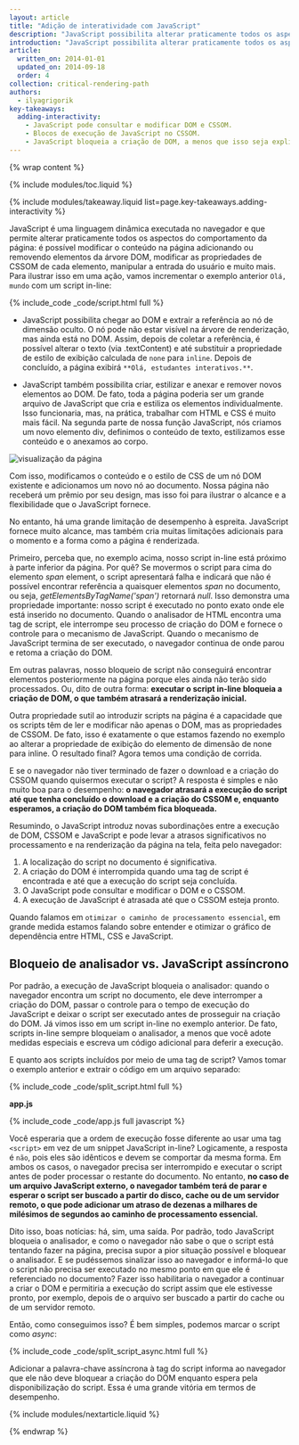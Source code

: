 ```yaml
---
layout: article
title: "Adição de interatividade com JavaScript"
description: "JavaScript possibilita alterar praticamente todos os aspectos da página: conteúdo, estilo e seu comportamento, mediante interações do usuário. No entanto, JavaScript também pode bloquear a criação e o atraso de DOM quando a página é renderizada. Transforme seu JavaScript em assíncrono e elimine qualquer JavaScript desnecessário do caminho de processamento essencial para atingir um desempenho otimizado."
introduction: "JavaScript possibilita alterar praticamente todos os aspectos da página: conteúdo, estilo e seu comportamento, mediante interações do usuário. No entanto, JavaScript também pode bloquear a criação e o atraso de DOM quando a página é renderizada. Transforme seu JavaScript em assíncrono e elimine qualquer JavaScript desnecessário do caminho de processamento essencial para atingir um desempenho otimizado."
article:
  written_on: 2014-01-01
  updated_on: 2014-09-18
  order: 4
collection: critical-rendering-path
authors:
  - ilyagrigorik
key-takeaways:
  adding-interactivity:
    - JavaScript pode consultar e modificar DOM e CSSOM.
    - Blocos de execução de JavaScript no CSSOM.
    - JavaScript bloqueia a criação de DOM, a menos que isso seja explicitamente declarado como assíncrono.
---
```

{% wrap content %}

<style>
  img, video, object {
    max-width: 100%;
  }

  img.center {
    display: block;
    margin-left: auto;
    margin-right: auto;
  }
</style>

{% include modules/toc.liquid %}

{% include modules/takeaway.liquid list=page.key-takeaways.adding-interactivity %}

JavaScript é uma linguagem dinâmica executada no navegador e que permite alterar praticamente todos os aspectos do comportamento da página: é possível modificar o conteúdo na página adicionando ou removendo elementos da árvore DOM, modificar as propriedades de CSSOM de cada elemento, manipular a entrada do usuário e muito mais. Para ilustrar isso em uma ação, vamos incrementar o exemplo anterior `Olá, mundo` com um script in-line:

{% include_code _code/script.html full %}

* JavaScript possibilita chegar ao DOM e extrair a referência ao nó de dimensão oculto. O nó pode não estar visível na árvore de renderização, mas ainda está no DOM. Assim, depois de coletar a referência, é possível alterar o texto (via .textContent) e até substituir a propriedade de estilo de exibição calculada de `none` para `inline`. Depois de concluído, a página exibirá `**Olá, estudantes interativos.**`.

* JavaScript também possibilita criar, estilizar e anexar e remover novos elementos ao DOM. De fato, toda a página poderia ser um grande arquivo de JavaScript que cria e estiliza os elementos individualmente. Isso funcionaria, mas, na prática, trabalhar com HTML e CSS é muito mais fácil. Na segunda parte de nossa função JavaScript, nós criamos um novo elemento div, definimos o conteúdo de texto, estilizamos esse conteúdo e o anexamos ao corpo.

<img src="images/device-js-small.png" class="center" alt="visualização da página">

Com isso, modificamos o conteúdo e o estilo de CSS de um nó DOM existente e adicionamos um novo nó ao documento. Nossa página não receberá um prêmio por seu design, mas isso foi para ilustrar o alcance e a flexibilidade que o JavaScript fornece.

No entanto, há uma grande limitação de desempenho à espreita. JavaScript fornece muito alcance, mas também cria muitas limitações adicionais para o momento e a forma como a página é renderizada.

Primeiro, perceba que, no exemplo acima, nosso script in-line está próximo à parte inferior da página. Por quê? Se movermos o script para cima do elemento _span_ element, o script apresentará falha e indicará que não é possível encontrar referência a quaisquer elementos _span_ no documento, ou seja, _getElementsByTagName('span')_ retornará _null_. Isso demonstra uma propriedade importante: nosso script é executado no ponto exato onde ele está inserido no documento. Quando o analisador de HTML encontra uma tag de script, ele interrompe seu processo de criação do DOM e fornece o controle para o mecanismo de JavaScript. Quando o mecanismo de JavaScript termina de ser executado, o navegador continua de onde parou e retoma a criação do DOM.

Em outras palavras, nosso bloqueio de script não conseguirá encontrar elementos posteriormente na página porque eles ainda não terão sido processados. Ou, dito de outra forma: **executar o script in-line bloqueia a criação de DOM, o que também atrasará a renderização inicial.**

Outra propriedade sutil ao introduzir scripts na página é a capacidade que os scripts têm de ler e modificar não apenas o DOM, mas as propriedades de CSSOM. De fato, isso é exatamente o que estamos fazendo no exemplo ao alterar a propriedade de exibição do elemento de dimensão de none para inline. O resultado final? Agora temos uma condição de corrida.

E se o navegador não tiver terminado de fazer o download e a criação do CSSOM quando quisermos executar o script? A resposta é simples e não muito boa para o desempenho: **o navegador atrasará a execução do script até que tenha concluído o download e a criação do CSSOM e, enquanto esperamos, a criação do DOM também fica bloqueada.**

Resumindo, o JavaScript introduz novas subordinações entre a execução de DOM, CSSOM e JavaScript e pode levar a atrasos significativos no processamento e na renderização da página na tela, feita pelo navegador:

1. A localização do script no documento é significativa.
2. A criação do DOM é interrompida quando uma tag de script é encontrada e até que a execução do script seja concluída.
3. O JavaScript pode consultar e modificar o DOM e o CSSOM.
4. A execução de JavaScript é atrasada até que o CSSOM esteja pronto.

Quando falamos em `otimizar o caminho de processamento essencial`, em grande medida estamos falando sobre entender e otimizar o gráfico de dependência entre HTML, CSS e JavaScript.


## Bloqueio de analisador vs. JavaScript assíncrono

Por padrão, a execução de JavaScript bloqueia o analisador: quando o navegador encontra um script no documento, ele deve interromper a criação do DOM, passar o controle para o tempo de execução do JavaScript e deixar o script ser executado antes de prosseguir na criação do DOM. Já vimos isso em um script in-line no exemplo anterior. De fato, scripts in-line sempre bloqueiam o analisador, a menos que você adote medidas especiais e escreva um código adicional para deferir a execução.

E quanto aos scripts incluídos por meio de uma tag de script? Vamos tomar o exemplo anterior e extrair o código em um arquivo separado:

{% include_code _code/split_script.html full %}

**app.js**

{% include_code _code/app.js full javascript %}

Você esperaria que a ordem de execução fosse diferente ao usar uma tag `<script>` em vez de um snippet JavaScript in-line? Logicamente, a resposta é `não`, pois eles são idênticos e devem se comportar da mesma forma. Em ambos os casos, o navegador precisa ser interrompido e executar o script antes de poder processar o restante do documento. No entanto, **no caso de um arquivo JavaScript externo, o navegador também terá de parar e esperar o script ser buscado a partir do disco, cache ou de um servidor remoto, o que pode adicionar um atraso de dezenas a milhares de milésimos de segundos ao caminho de processamento essencial.**

Dito isso, boas notícias: há, sim, uma saída. Por padrão, todo JavaScript bloqueia o analisador, e como o navegador não sabe o que o script está tentando fazer na página, precisa supor a pior situação possível e bloquear o analisador. E se pudéssemos sinalizar isso ao navegador e informá-lo que o script não precisa ser executado no mesmo ponto em que ele é referenciado no documento? Fazer isso habilitaria o navegador a continuar a criar o DOM e permitiria a execução do script assim que ele estivesse pronto, por exemplo, depois de o arquivo ser buscado a partir do cache ou de um servidor remoto.

Então, como conseguimos isso? É bem simples, podemos marcar o script como _async_:

{% include_code _code/split_script_async.html full %}

Adicionar a palavra-chave assíncrona à tag do script informa ao navegador que ele não deve bloquear a criação do DOM enquanto espera pela disponibilização do script. Essa é uma grande vitória em termos de desempenho.

{% include modules/nextarticle.liquid %}

{% endwrap %}

